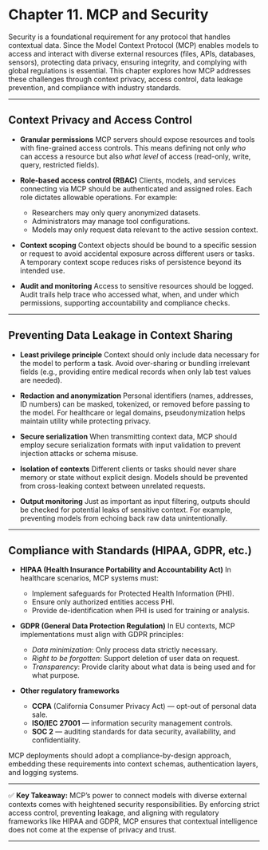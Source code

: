 # **Chapter 11. MCP and Security**

Security is a foundational requirement for any protocol that handles contextual data. Since the Model Context Protocol (MCP) enables models to access and interact with diverse external resources (files, APIs, databases, sensors), protecting data privacy, ensuring integrity, and complying with global regulations is essential. This chapter explores how MCP addresses these challenges through context privacy, access control, data leakage prevention, and compliance with industry standards.

---

## Context Privacy and Access Control

* **Granular permissions**
  MCP servers should expose resources and tools with fine-grained access controls. This means defining not only *who* can access a resource but also *what level* of access (read-only, write, query, restricted fields).

* **Role-based access control (RBAC)**
  Clients, models, and services connecting via MCP should be authenticated and assigned roles. Each role dictates allowable operations. For example:

  * Researchers may only query anonymized datasets.
  * Administrators may manage tool configurations.
  * Models may only request data relevant to the active session context.

* **Context scoping**
  Context objects should be bound to a specific session or request to avoid accidental exposure across different users or tasks. A temporary context scope reduces risks of persistence beyond its intended use.

* **Audit and monitoring**
  Access to sensitive resources should be logged. Audit trails help trace who accessed what, when, and under which permissions, supporting accountability and compliance checks.

---

## Preventing Data Leakage in Context Sharing

* **Least privilege principle**
  Context should only include data necessary for the model to perform a task. Avoid over-sharing or bundling irrelevant fields (e.g., providing entire medical records when only lab test values are needed).

* **Redaction and anonymization**
  Personal identifiers (names, addresses, ID numbers) can be masked, tokenized, or removed before passing to the model. For healthcare or legal domains, pseudonymization helps maintain utility while protecting privacy.

* **Secure serialization**
  When transmitting context data, MCP should employ secure serialization formats with input validation to prevent injection attacks or schema misuse.

* **Isolation of contexts**
  Different clients or tasks should never share memory or state without explicit design. Models should be prevented from cross-leaking context between unrelated requests.

* **Output monitoring**
  Just as important as input filtering, outputs should be checked for potential leaks of sensitive context. For example, preventing models from echoing back raw data unintentionally.

---

## Compliance with Standards (HIPAA, GDPR, etc.)

* **HIPAA (Health Insurance Portability and Accountability Act)**
  In healthcare scenarios, MCP systems must:

  * Implement safeguards for Protected Health Information (PHI).
  * Ensure only authorized entities access PHI.
  * Provide de-identification when PHI is used for training or analysis.

* **GDPR (General Data Protection Regulation)**
  In EU contexts, MCP implementations must align with GDPR principles:

  * *Data minimization*: Only process data strictly necessary.
  * *Right to be forgotten*: Support deletion of user data on request.
  * *Transparency*: Provide clarity about what data is being used and for what purpose.

* **Other regulatory frameworks**

  * **CCPA** (California Consumer Privacy Act) — opt-out of personal data sale.
  * **ISO/IEC 27001** — information security management controls.
  * **SOC 2** — auditing standards for data security, availability, and confidentiality.

MCP deployments should adopt a compliance-by-design approach, embedding these requirements into context schemas, authentication layers, and logging systems.

---

✅ **Key Takeaway:**
MCP’s power to connect models with diverse external contexts comes with heightened security responsibilities. By enforcing strict access control, preventing leakage, and aligning with regulatory frameworks like HIPAA and GDPR, MCP ensures that contextual intelligence does not come at the expense of privacy and trust.

---
